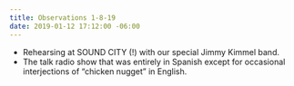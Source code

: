 ```yaml
---
title: Observations 1-8-19
date: 2019-01-12 17:12:00 -06:00
---
```


- Rehearsing at SOUND CITY (!) with our special Jimmy Kimmel band.
- The talk radio show that was entirely in Spanish except for occasional interjections of “chicken nugget” in English.